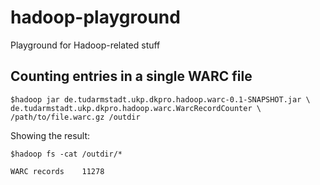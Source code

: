 # hadoop-playground
Playground for Hadoop-related stuff

## Counting entries in a single WARC file

    $hadoop jar de.tudarmstadt.ukp.dkpro.hadoop.warc-0.1-SNAPSHOT.jar \
    de.tudarmstadt.ukp.dkpro.hadoop.warc.WarcRecordCounter \
    /path/to/file.warc.gz /outdir
    
Showing the result:

    $hadoop fs -cat /outdir/*

    WARC records	11278
   